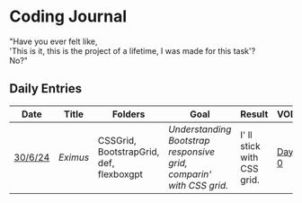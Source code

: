 # Coding Journal
"Have you ever felt like, <br/> 'This is it, this is the project of a lifetime, I was made for this task'?<br/>
No?"

## Daily Entries

| Date       | Title | Folders | Goal | Result | VOD
|------------|--------------|--------------|------------|------------|------------|
| [30/6/24](URL)     | *Eximus* | CSSGrid, BootstrapGrid, def, flexboxgpt  | *Understanding Bootstrap responsive grid, <br/> comparin' with CSS grid.* | I' ll stick with CSS grid. | [Day 0](https://youtu.be/00I0gwTUBEk)
